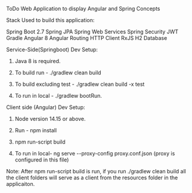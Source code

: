 ToDo Web Application to display Angular and Spring Concepts




Stack Used to build this application:

Spring Boot 2.7
Spring JPA
Spring Web Services
Spring Security
JWT
Gradle
Angular 8
Angular Routing
HTTP Client
RxJS
H2 Database


Service-Side(Springboot) Dev Setup: 

1. Java 8 is required.

2. To build run - ./gradlew clean build

3. To build excluding test - ./gradlew clean build -x test

4. To run in local - ./gradlew bootRun.


Client side (Angular) Dev Setup:

1. Node version 14.15 or above.

2. Run - npm install

3. npm run-script build

4. To run in local- ng serve --proxy-config proxy.conf.json (proxy is configured in this file)



Note: After npm run-script build is run, if you run ./gradlew clean build all the client folders will serve as a client from the resources folder in the applicaiton.
